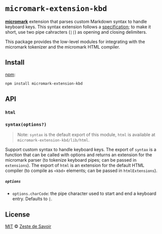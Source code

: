 # `micromark-extension-kbd`

**[micromark][]** extension that parses custom Markdown syntax to handle
keyboard keys.
This syntax extension follows a [specification][spec];
to make it short, use two pipe cahracters (`||`) as opening and closing
delimiters.

This package provides the low-level modules for integrating with the micromark
tokenizer and the micromark HTML compiler.

## Install

[npm][]:

```sh
npm install micromark-extension-kbd
```

## API

### `html`

### `syntax(options?)`

> Note: `syntax` is the default export of this module, `html` is available at
> `micromark-extension-kbd/lib/html`.

Support custom syntax to handle keyboard keys.
The export of `syntax` is a function that can be called with options and returns
an extension for the micromark parser (to tokenize keyboard pipes; can be passed
in `extensions`).
The export of `html` is an extension for the default HTML compiler (to compile
as `<kbd>` elements; can be passed in `htmlExtensions`).

##### `options`

- `options.charCode`: the pipe character used to start and end a keyboard entry. Defaults to `|`.

## License

[MIT][license] © [Zeste de Savoir][zds]

<!-- Definitions -->

[license]: LICENCE

[micromark]: https://github.com/micromark/micromark

[npm]: https://docs.npmjs.com/cli/install

[spec]: specs/extension.md

[zds]: https://zestedesavoir.com
